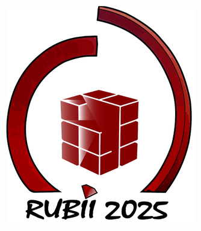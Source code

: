 
<html lang="es">
<head>
  
  
</head>
<body>

  <img src="-RUBII-.png" alt="Logo del torneo">
</body>
</html>
